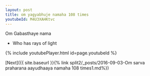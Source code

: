 ```yaml
---
layout: post
title: om yagyabhuje namaha 108 times
youtubeId: M4U3XAHKtvc
---
```

 
 
Om Gabasthaye nama 
 
 -  Who has rays of light 
 
  
 
  
 
 
 
 
 
 


{% include youtubePlayer.html id=page.youtubeId %}
 
[Next]({{ site.baseurl }}{% link  split2/_posts/2016-09-03-Om sarva praharana aayudhaaya namaha 108 times1.md%})
 
